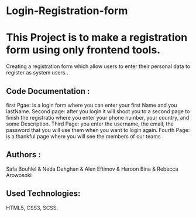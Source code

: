 # Login-Registration-form

# This Project is to make a registration form using only frontend tools.
Creating a registration form which allow users to enter their personal data to register as system users..

## Code Documentation :
 first Pgae: is a login form where you can enter your first Name and you lastName.
 Second page: after you login it will shoot you to a second page to finish the registratio where you enter your phone number, your country, and some Description.
 Third Page: you enter the username, the email, the password that you will use them when you want to login again.
 Fourth Page: is a thankful page where you will see the members of our teams 

## Authors :
​Safa Bouhlel & Neda Dehghan​ & Alen Eftimov & Haroon Bina & Rebecca Arowosoki

## Used Technologies: 
HTML5, CSS3, SCSS.